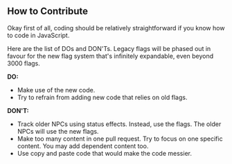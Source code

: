## How to Contribute

Okay first of all, coding should be relatively straightforward if you know how to code in JavaScript.

Here are the list of DOs and DON'Ts. Legacy flags will be phased out in favour for the new flag system that's infinitely expandable, even beyond 3000 flags.

**DO:**

* Make use of the new code.
* Try to refrain from adding new code that relies on old flags.

**DON'T:**

* Track older NPCs using status effects. Instead, use the flags. The older NPCs will use the new flags.
* Make too many content in one pull request. Try to focus on one specific content. You may add dependent content too.
* Use copy and paste code that would make the code messier.